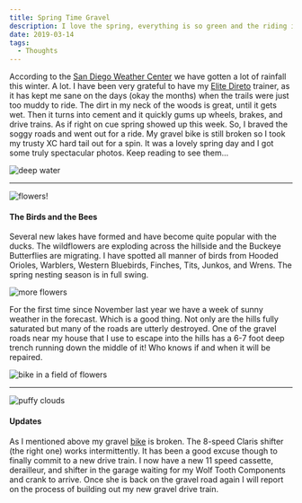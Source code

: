 ```yaml
---
title: Spring Time Gravel
description: I love the spring, everything is so green and the riding is superb...
date: 2019-03-14
tags:
  - Thoughts
---
```

<p>According to the <a rel="noreferrer noopener" href="http://sandiegoweathercenter.blogspot.com/p/rain.html" target="_blank">San Diego Weather Center</a> we have gotten a lot of rainfall this winter. A lot. I have been very grateful to have my <a rel="noreferrer noopener" href="https://macadamgrinding.com/off-season/" target="_blank">Elite Direto</a> trainer, as it has kept me sane on the days (okay the months) when the trails were just too muddy to ride. The dirt in my neck of the woods is great, until it gets wet. Then it turns into cement and it quickly gums up wheels, brakes, and drive trains. As if right on cue spring showed up this week. So, I braved the soggy roads and went out for a ride. My gravel bike is still broken so I took my trusty XC hard tail out for a spin. It was a lovely spring day and I got some truly spectacular photos. Keep reading to see them...</p>

<img src="https://macadam-grinding-photos.s3.us-west-2.amazonaws.com/Spring/Spring-gravel+grinding-gravel+cycling-san+diego-adventure+cycling-wildflowers-blue+sky-bike.jpg" alt="deep water" class="blogImages" />
<hr />
<img src="https://macadam-grinding-photos.s3.us-west-2.amazonaws.com/Spring/Spring-gravel+grinding-gravel+cycling-san+diego-adventure+cycling-wildflowers-blue+sky-blosoms.jpg" alt="flowers!" class="blogImages" />

<h4>The Birds and the Bees</h4>

<p>Several new lakes have formed and have become quite popular with the ducks. The wildflowers are exploding across the hillside and the Buckeye Butterflies are migrating. I have spotted all manner of birds from Hooded Orioles, Warblers, Western Bluebirds, Finches, Tits, Junkos, and Wrens. The spring nesting season is in full swing. </p>

<img src="https://macadam-grinding-photos.s3.us-west-2.amazonaws.com/Spring/Spring-gravel+grinding-gravel+cycling-san+diego-adventure+cycling-wildflowers-blue+sky-bush.jpg" alt="more flowers" class="blogImages" />

<p>For the first time since November last year we have a week of sunny weather in the forecast. Which is a good thing. Not only are the hills fully saturated but many of the roads are utterly destroyed. One of the gravel roads near my house that I use to escape into the hills has a 6-7 foot deep trench running down the middle of it! Who knows if and when it will be repaired.</p>

<img src="https://macadam-grinding-photos.s3.us-west-2.amazonaws.com/Spring/Spring-gravel+grinding-gravel+cycling-san+diego-adventure+cycling-wildflowers-blue+sky-clouds.jpg" alt="bike in a field of flowers" class="blogImages" />
<hr />
<img src="https://macadam-grinding-photos.s3.us-west-2.amazonaws.com/Spring/Spring-gravel+grinding-gravel+cycling-san+diego-adventure+cycling-wildflowers-blue+sky-hills.jpg" alt="puffy clouds" class="blogImages" />

<h4>Updates</h4>

<p>As I mentioned above my gravel <a rel="noreferrer noopener" href="https://macadamgrinding.com/khs-grit-110/" target="_blank">bike</a> is broken. The 8-speed Claris shifter (the right one) works intermittently. It has been a good excuse though to finally commit to a new drive train. I now have a new 11 speed cassette, derailleur, and shifter in the garage waiting for my Wolf Tooth Components and crank to arrive. Once she is back on the gravel road again I will report on the process of building out my new gravel drive train.</p>